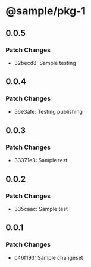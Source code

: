 # @sample/pkg-1

## 0.0.5

### Patch Changes

- 32becd8: Sample testing

## 0.0.4

### Patch Changes

- 56e3afe: Testing publishing

## 0.0.3

### Patch Changes

- 33371e3: Sample test

## 0.0.2

### Patch Changes

- 335caac: Sample test

## 0.0.1

### Patch Changes

- c46f193: Sample changeset
